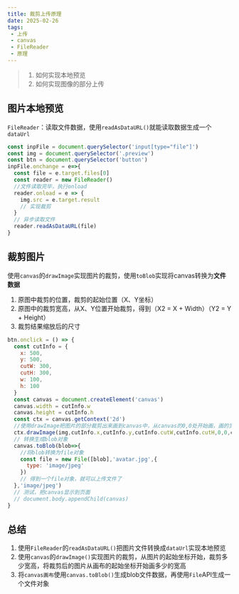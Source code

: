 ```yaml
---
title: 裁剪上传原理
date: 2025-02-26
tags:
 - 上传
 - canvas
 - FileReader
 - 原理
---
```


> 1. 如何实现本地预览
> 2. 如何实现图像的部分上传

## 图片本地预览

`FileReader`：读取文件数据，使用`readAsDataURL()`就能读取数据生成一个`dataUrl`

```javascript
const inpFile = document.querySelector('input[type="file"]')
const img = document.querySelector('.preview')
const btn = document.querySelector('button')
inpFile.onchange = e=>{
  const file = e.target.files[0]
  const reader = new FileReader()
  //文件读取完毕，执行onload
  reader.onload = e => {
    img.src = e.target.result
    // 实现裁剪
  }
  // 异步读取文件
  reader.readAsDataURL(file)
}
```

## 裁剪图片

使用`canvas`的`drawImage`实现图片的裁剪，使用`toBlob`实现将canvas转换为**文件数据**

1. 原图中裁剪的位置，裁剪的起始位置（X、Y坐标）
2. 原图中的裁剪宽高，从X、Y位置开始裁剪，得到（X2 = X + Width）（Y2 = Y + Height）
3. 裁剪结果缩放后的尺寸

```javascript
btn.onclick = () => {
  const cutInfo = {
    x: 500,
    y: 500,
    cutW: 300,
    cutH: 300,
    w: 100,
    h: 100
  }
  const canvas = document.createElement('canvas')
  canvas.width = cutInfo.w
  canvas.height = cutInfo.h
  const ctx = canvas.getContext('2d')
  //使用drawImage把图片的部分裁剪出来画到canvas中，从canvas的0,0处开始画，画的宽高就是canvas画布的宽高
  ctx.drawImage(img,cutInfo.x,cutInfo.y,cutInfo.cutW,cutInfo.cutH,0,0,cutInfo.w,cutInfo.h)
  // 转换生成blob对象
  canvas.toBlob(blob=>{
    //将blob转换为file对象
    const file = new File([blob],'avatar.jpg',{
      type: 'image/jpeg'
    })
    // 得到一个file对象，就可以上传文件了
  },'image/jpeg')
  // 测试，把canvas显示到页面
  // document.body.appendChild(canvas)
}
```

## 总结

1. 使用`FileReader`的`readAsDataURL()`把图片文件转换成`dataUrl`实现本地预览
2. 使用`canvas`的`drawImage()`实现图片的裁剪，从图片的起始坐标开始，裁剪多少宽高，将裁剪后的图片从画布的起始坐标开始画多少的宽高
3. 将`canvas画布`使用`canvas.toBlob()`生成blob文件数据，再使用`File`API生成一个文件对象